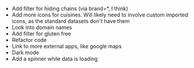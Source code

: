 - Add filter for hiding chains (via brand=*, I think)
- Add more icons for cuisines. Will likely need to involve custom imported icons, as the standard datasets don't have them
- Look into domain names
- Add filter for gluten free
- Refactor code
- Link to more external apps, like google maps
- Dark mode
- Add a spinner while data is loading
